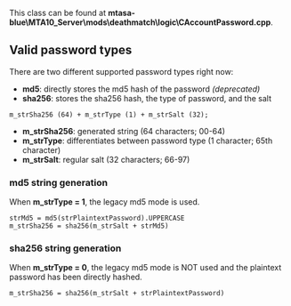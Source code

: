 This class can be found at **mtasa-blue\\MTA10\_Server\\mods\\deathmatch\\logic\\CAccountPassword.cpp**.

Valid password types
--------------------

There are two different supported password types right now:

-   **md5**: directly stores the md5 hash of the password *(deprecated)*
-   **sha256**: stores the sha256 hash, the type of password, and the salt

<!-- -->

    m_strSha256 (64) + m_strType (1) + m_strSalt (32);

-   **m\_strSha256**: generated string (64 characters; 00-64)
-   **m\_strType**: differentiates between password type (1 character; 65th character)
-   **m\_strSalt**: regular salt (32 characters; 66-97)

### md5 string generation

When **m\_strType = 1**, the legacy md5 mode is used.

    strMd5 = md5(strPlaintextPassword).UPPERCASE
    m_strSha256 = sha256(m_strSalt + strMd5)

### sha256 string generation

When **m\_strType = 0**, the legacy md5 mode is NOT used and the plaintext password has been directly hashed.

    m_strSha256 = sha256(m_strSalt + strPlaintextPassword)
